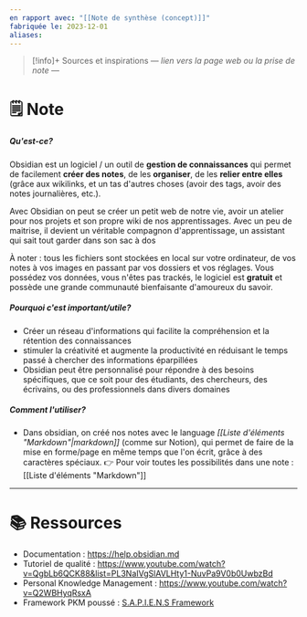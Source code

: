 ```yaml
---
en rapport avec: "[[Note de synthèse (concept)]]"
fabriquée le: 2023-12-01
aliases: 
---
```

> [!info]+ Sources et inspirations
> — *lien vers la page web ou la prise de note* —

# 🗒️ Note
##### Qu'est-ce?
Obsidian est un logiciel / un outil de **gestion de connaissances** qui permet de facilement **créer des notes**, de les **organiser**, de les **relier entre elles** (grâce aux wikilinks, et un tas d'autres choses (avoir des tags, avoir des notes journalières, etc.).

Avec Obsidian on peut se créer un petit web de notre vie, avoir un atelier pour nos projets et son propre wiki de nos apprentissages.
Avec un peu de maitrise, il devient un véritable compagnon d'apprentissage, un assistant qui sait tout garder dans son sac à dos

À noter : tous les fichiers sont stockées en local sur votre ordinateur, de vos notes à vos images en passant par vos dossiers et vos réglages. 
Vous possédez vos données, vous n'êtes pas trackés, le logiciel est **gratuit** et possède une grande communauté bienfaisante d'amoureux du savoir.

##### Pourquoi c'est important/utile?
- Créer un réseau d'informations qui facilite la compréhension et la rétention des connaissances
- stimuler la créativité et augmente la productivité en réduisant le temps passé à chercher des informations éparpillées
- Obsidian peut être personnalisé pour répondre à des besoins spécifiques, que ce soit pour des étudiants, des chercheurs, des écrivains, ou des professionnels dans divers domaines


##### Comment l'utiliser?
- Dans obsidian, on créé nos notes avec le language *[[Liste d'éléments "Markdown"|markdown]]* (comme sur Notion), qui permet de faire de la mise en forme/page en même temps que l'on écrit, grâce à des caractères spéciaux. 
👉 Pour voir toutes les possibilités dans une note : [[Liste d'éléments "Markdown"]]

---
# 📚 Ressources
- Documentation :  https://help.obsidian.md
- Tutoriel de qualité : https://www.youtube.com/watch?v=QgbLb6QCK88&list=PL3NaIVgSlAVLHty1-NuvPa9V0b0UwbzBd
- Personal Knowledge Management : https://www.youtube.com/watch?v=Q2WBHyqRsxA
- Framework PKM poussé : [S.A.P.I.E.N.S Framework](https://github.com/QuentinMaillard/Obsidian-Sapiens_Framework "https://github.com/QuentinMaillard/Obsidian-Sapiens_Framework")
